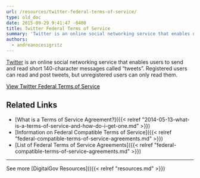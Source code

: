 ```yaml
---
url: /resources/twitter-federal-terms-of-service/
type: old_doc
date: 2015-09-29 9:41:47 -0400
title: Twitter Federal Terms of Service
summary: 'Twitter is an online social networking service that enables users to send and read short 140-character messages called &#8220;tweets&#8221;. Registered users can read and post tweets, but unregistered users can only read them. View Twitter Federal Terms of Service   Related Links What is a Terms of Service Agreement? Information on Federal Compatible Terms of'
authors:
  - andreanocesigritz
---
```


[Twitter](https://twitter.com/) is an online social networking service that enables users to send and read short 140-character messages called &#8220;tweets&#8221;. Registered users can read and post tweets, but unregistered users can only read them.

<a class="button" style="color: #000000" href="https://twitter.com/tos?lang=en">View Twitter Federal Terms of Service</a>

 

## Related Links

  * [What is a Terms of Service Agreement?]({{< relref "2014-05-13-what-is-a-terms-of-service-and-how-do-i-get-one.md" >}})
  * [Information on Federal Compatible Terms of Service]({{< relref "federal-compatible-terms-of-service-agreements.md" >}})
  * [List of Federal Terms of Service Agreements]({{< relref "federal-compatible-terms-of-service-agreements.md" >}})

 

* * *

 

 

See more [DigitalGov Resources](({{< relref "resources.md" >}})
